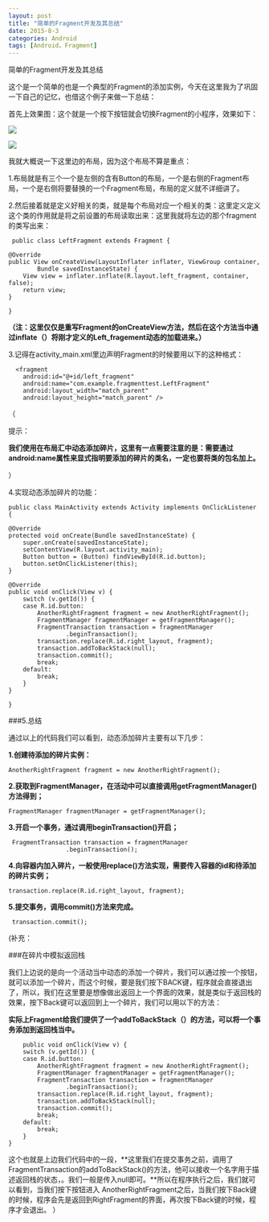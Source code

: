 ```yaml
---
layout: post
title: "简单的Fragment开发及其总结"
date: 2015-8-3
categories: Android
tags: [Android，Fragment]
---
```

简单的Fragment开发及其总结

<!-- more -->

这个是一个简单的也是一个典型的Fragment的添加实例，今天在这里我为了巩固一下自己的记忆，也借这个例子来做一下总结：

首先上效果图：这个就是一个按下按钮就会切换Fragment的小程序，效果如下：

![](http://img-storage.qiniudn.com/15-8-3/5577439.jpg)


![](http://img-storage.qiniudn.com/15-8-3/23235231.jpg)

我就大概说一下这里边的布局，因为这个布局不算是重点：

1.布局就是有三个一个是左侧的含有Button的布局，一个是右侧的Fragment布局，一个是右侧将要替换的一个Fragment布局，布局的定义就不详细讲了。

2.然后接着就是定义好相关的类，就是每个布局对应一个相关的类：这里定义定义这个类的作用就是将之前设置的布局读取出来：这里我就将左边的那个fragment的类写出来：

     public class LeftFragment extends Fragment {
	
	@Override
	public View onCreateView(LayoutInflater inflater, ViewGroup container,
			Bundle savedInstanceState) {
		View view = inflater.inflate(R.layout.left_fragment, container, false);
		return view;
	}
	
    }

**（注：这里仅仅是重写Fragment的onCreateView方法，然后在这个方法当中通过inflate（）将刚才定义的Left_fragement动态的加载进来。）**

3.记得在activity_main.xml里边声明Fragment的时候要用以下的这种格式：

      <fragment
        android:id="@+id/left_fragment"
        android:name="com.example.fragmenttest.LeftFragment"
        android:layout_width="match_parent"
        android:layout_height="match_parent" />
（

提示：

**我们使用<fragment>在布局汇中动态添加碎片，这里有一点需要注意的是：需要通过android:name属性来显式指明要添加的碎片的类名，一定也要将类的包名加上。**

）


4.实现动态添加碎片的功能：

    public class MainActivity extends Activity implements OnClickListener {

	@Override
	protected void onCreate(Bundle savedInstanceState) {
		super.onCreate(savedInstanceState);
		setContentView(R.layout.activity_main);
		Button button = (Button) findViewById(R.id.button);
		button.setOnClickListener(this);
	}

	@Override
	public void onClick(View v) {
		switch (v.getId()) {
		case R.id.button:
			AnotherRightFragment fragment = new AnotherRightFragment();
			FragmentManager fragmentManager = getFragmentManager();
			FragmentTransaction transaction = fragmentManager
					.beginTransaction();
			transaction.replace(R.id.right_layout, fragment);
			transaction.addToBackStack(null);
			transaction.commit();
			break;
		default:
			break;
		}
	}

    }

###5.总结

通过以上的代码我们可以看到，动态添加碎片主要有以下几步：

**1.创建待添加的碎片实例：**

    AnotherRightFragment fragment = new AnotherRightFragment();

**2.获取到FragmentManager，在活动中可以直接调用getFragmentManager()方法得到；**

    FragmentManager fragmentManager = getFragmentManager();

**3.开启一个事务，通过调用beginTransaction()开启；**

     FragmentTransaction transaction = fragmentManager
					.beginTransaction();

**4.向容器内加入碎片，一般使用replace()方法实现，需要传入容器的id和待添加的碎片实例；**

    transaction.replace(R.id.right_layout, fragment);

**5.提交事务，调用commit()方法来完成。**

     transaction.commit();

(补充：

###在碎片中模拟返回栈


我们上边说的是向一个活动当中动态的添加一个碎片，我们可以通过按一个按钮，就可以添加一个碎片，而这个时候，要是我们按下BACK键，程序就会直接退出了，所以，我们在这里要是想像做出返回上一个界面的效果，就是类似于返回栈的效果，按下Back键可以返回到上一个碎片，我们可以用以下的方法：

**实际上Fragment给我们提供了一个addToBackStack（）的方法，可以将一个事务添加到返回栈当中。**

        public void onClick(View v) {
		switch (v.getId()) {
		case R.id.button:
			AnotherRightFragment fragment = new AnotherRightFragment();
			FragmentManager fragmentManager = getFragmentManager();
			FragmentTransaction transaction = fragmentManager
					.beginTransaction();
			transaction.replace(R.id.right_layout, fragment);
			transaction.addToBackStack(null);
			transaction.commit();
			break;
		default:
			break;
		}
	}

这个也就是上边我们代码中的一段，**这里我们在提交事务之前，调用了FragmentTransaction的addToBackStack()的方法，他可以接收一个名字用于描述返回栈的状态，。我们一般是传入null即可。**所以在程序执行之后，我们就可以看到，当我们按下按钮进入 AnotherRightFragment之后，当我们按下Back键的时候，程序会先是返回到RightFragment的界面，再次按下Back键的时候，程序才会退出。
）